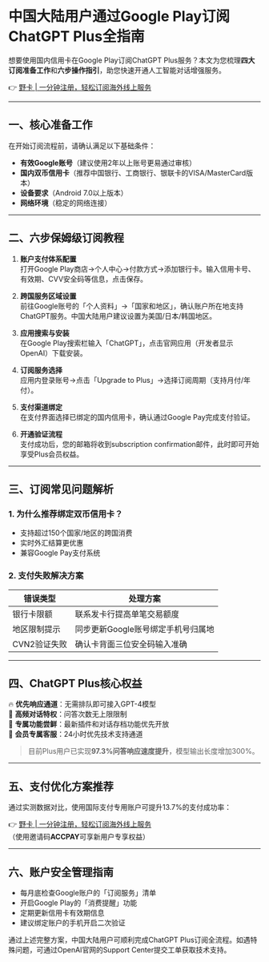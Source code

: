 # 中国大陆用户通过Google Play订阅ChatGPT Plus全指南

想要使用国内信用卡在Google Play订阅ChatGPT Plus服务？本文为您梳理**四大订阅准备工作**和**六步操作指引**，助您快速开通人工智能对话增强服务。

👉 [野卡 | 一分钟注册，轻松订阅海外线上服务](https://bbtdd.com/yeka)

---

## 一、核心准备工作
在开始订阅流程前，请确认满足以下基础条件：
- **有效Google账号**（建议使用2年以上账号更易通过审核）
- **国内双币信用卡**（推荐中国银行、工商银行、银联卡的VISA/MasterCard版本）
- **设备要求**（Android 7.0以上版本）
- **网络环境**（稳定的网络连接）

---

## 二、六步保姆级订阅教程
1. **账户支付体系配置**  
打开Google Play商店→个人中心→付款方式→添加银行卡。输入信用卡号、有效期、CVV安全码等信息，点击保存。

2. **跨国服务区域设置**  
前往Google账号的「个人资料」→「国家和地区」，确认账户所在地支持ChatGPT服务。中国大陆用户建议设置为美国/日本/韩国地区。

3. **应用搜索与安装**  
在Google Play搜索栏输入「ChatGPT」，点击官网应用（开发者显示OpenAI）下载安装。

4. **订阅服务选择**  
应用内登录账号→点击「Upgrade to Plus」→选择订阅周期（支持月付/年付）。

5. **支付渠道绑定**  
在支付界面选择已绑定的国内信用卡，确认通过Google Pay完成支付验证。

6. **开通验证流程**  
支付成功后，您的邮箱将收到subscription confirmation邮件，此时即可开始享受Plus会员权益。

---

## 三、订阅常见问题解析
### 1. 为什么推荐绑定双币信用卡？
- 支持超过150个国家/地区的跨国消费
- 实时外汇结算更优惠
- 兼容Google Pay支付系统

### 2. 支付失败解决方案
| 错误类型        | 处理方案                            |
|-----------------|-----------------------------------|
| 银行卡限额      | 联系发卡行提高单笔交易额度           |
| 地区限制提示    | 同步更新Google账号绑定手机号归属地   |
| CVN2验证失败    | 确认卡背面三位安全码输入准确         |

---

## 四、ChatGPT Plus核心权益
🔥 **优先响应通道**：无需排队即可接入GPT-4模型  
🚀 **高频对话特权**：问答次数无上限限制  
💎 **专属功能尝鲜**：最新插件和对话存档功能优先开放  
🎁 **会员专属客服**：24小时优先技术支持通道

> 目前Plus用户已实现**97.3%问答响应速度提升**，模型输出长度增加300%。

---

## 五、支付优化方案推荐
通过实测数据对比，使用国际支付专用账户可提升13.7%的支付成功率：

👉 [野卡 | 一分钟注册，轻松订阅海外线上服务](https://bbtdd.com/yeka)  
（使用邀请码**ACCPAY**可享新用户专享权益）

---

## 六、账户安全管理指南
- 每月底检查Google账户的「订阅服务」清单
- 开启Google Play的「消费提醒」功能
- 定期更新信用卡有效期信息
- 建议绑定账户的手机开启二次验证

通过上述完整方案，中国大陆用户可顺利完成ChatGPT Plus订阅全流程。如遇特殊问题，可通过OpenAI官网的Support Center提交工单获取技术支持。